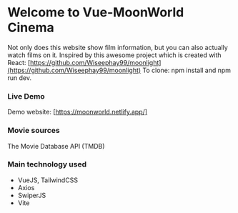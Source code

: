 # Welcome to Vue-MoonWorld Cinema
Not only does this website show film information, but you can also actually watch films on it.
Inspired by this awesome project which is created with React: [https://github.com/Wiseephay99/moonlight](https://github.com/Wiseephay99/moonlight)
To clone: npm install and npm run dev.
### Live Demo
Demo website: [https://moonworld.netlify.app/]
### Movie sources
The Movie Database API (TMDB)
### Main technology used
-   VueJS, TailwindCSS
-   Axios
-   SwiperJS
-   Vite

